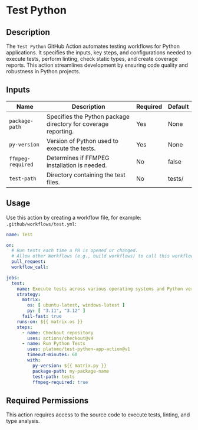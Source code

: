 # Test Python

## Description

The `Test Python` GitHub Action automates testing workflows for Python applications.
It specifies the inputs, key steps, and configurations needed to execute tests,
perform linting, check static types, and create coverage reports. This action
streamlines development by ensuring code quality and robustness in Python projects.

## Inputs

| Name              | Description                                                    | Required | Default |
|-------------------|----------------------------------------------------------------|----------|---------|
| `package-path`    | Specifies the Python package directory for coverage reporting. | Yes      | None    |
| `py-version`      | Version of Python used to execute the tests.                   | Yes      | None    |
| `ffmpeg-required` | Determines if FFMPEG installation is needed.                   | No       | false   |
| `test-path`       | Directory containing the test files.                           | No       | tests/  |

## Usage

Use this action by creating a workflow file, for example: `.github/workflows/test.yml`:

```yaml
name: Test

on:
  # Run tests each time a PR is opened or changed.
  # Allow other Workflows (e.g., build workflows) to call this workflow.
  pull_request:
  workflow_call:

jobs:
  test:
    name: Execute tests across various operating systems and Python versions.
    strategy:
      matrix:
        os: [ ubuntu-latest, windows-latest ]
        py: [ "3.11", "3.12" ]
      fail-fast: true
    runs-on: ${{ matrix.os }}
    steps:
      - name: Checkout repository
        uses: actions/checkout@v4
      - name: Run Python Tests
        uses: platomo/test-python-app-action@v1
        timeout-minutes: 60
        with:
          py-version: ${{ matrix.py }}
          package-path: my-package-name
          test-path: tests
          ffmpeg-required: true
```

## Required Permissions

This action requires access to the source code to execute tests, linting, and type
analysis.
